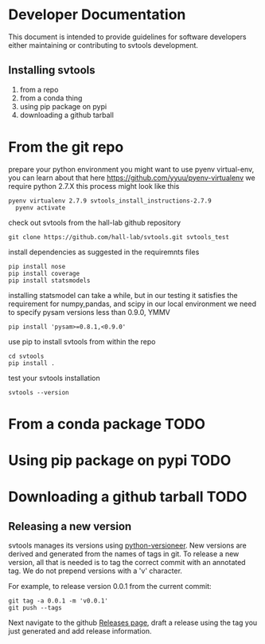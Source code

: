 # Developer Documentation

This document is intended to provide guidelines for software developers either maintaining or 
contributing to svtools development.

## Installing svtools

1. from a repo
1. from a conda thing
1. using pip package on pypi
1. downloading a github tarball

# From the git repo
prepare your python environment
  you might want to use pyenv virtual-env, you can learn about that here https://github.com/yyuu/pyenv-virtualenv 
  we require python 2.7.X 
  this process might look like this
  <pre><code>pyenv virtualenv 2.7.9 svtools_install_instructions-2.7.9
  pyenv activate</pre></code> 
check out svtools from the hall-lab github repository
 <pre><code>git clone https://github.com/hall-lab/svtools.git svtools_test</code></pre>
install dependencies as suggested in the requiremnts files
<pre><code>pip install nose
pip install coverage
pip install statsmodels</pre></code>
installing statsmodel can take a while, but in our testing it satisfies the requirement for numpy,pandas, and scipy
in our local environment we need to specify pysam versions less than 0.9.0, YMMV
<pre><code>pip install 'pysam>=0.8.1,<0.9.0'</pre></code>

use pip to install svtools from within the repo
<pre><code>cd svtools
pip install .</pre></code>
test your svtools installation
<pre><code>svtools --version</pre></code>

# From a conda package TODO
# Using pip package on pypi TODO
# Downloading a github tarball TODO

## Releasing a new version

svtools manages its versions using [python-versioneer](https://github.com/warner/python-versioneer). 
New versions are derived and generated from the names of tags in git. To release a new version, all 
that is needed is to tag the correct commit with an annotated tag. We do not prepend versions with a 
'v' character.

For example, to release version 0.0.1 from the current commit:
```
git tag -a 0.0.1 -m 'v0.0.1'
git push --tags
```

Next navigate to the github [Releases page](https://github.com/hall-lab/svtools/releases), draft a 
release using the tag you just generated and add release information.
